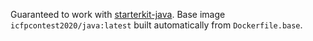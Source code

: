 Guaranteed to work with [starterkit-java](https://github.com/icfpcontest2020/starterkit-java).
Base image `icfpcontest2020/java:latest` built automatically from `Dockerfile.base`.
